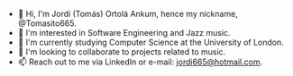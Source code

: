- 👋 Hi, I'm Jordi (Tomás) Ortolá Ankum, hence my nickname, @Tomasito665.
- 👀 I'm interested in Software Engineering and Jazz music.
- 🌱 I'm currently studying Computer Science at the University of London.
- 💞️ I'm looking to collaborate to projects related to music.
- 📫 Reach out to me via LinkedIn or e-mail: jordi665@hotmail.com.
